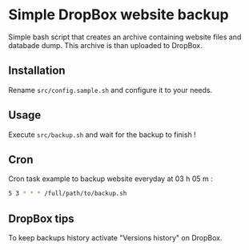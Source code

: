 # Simple DropBox website backup

Simple bash script that creates an archive containing website files and databade dump.
This archive is than uploaded to DropBox.

## Installation

Rename `src/config.sample.sh` and configure it to your needs.

## Usage

Execute `src/backup.sh` and wait for the backup to finish !

## Cron

Cron task example to backup website everyday at 03 h 05 m :

```bash
5 3 * * * /full/path/to/backup.sh
```

## DropBox tips

To keep backups history activate "Versions history" on DropBox.
